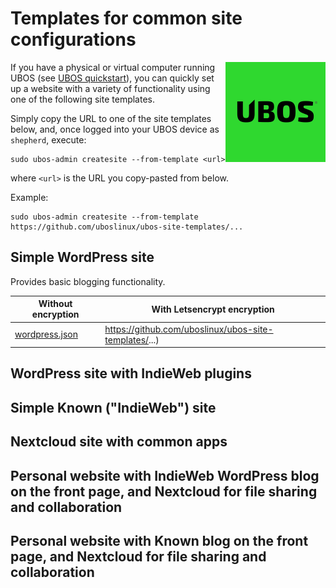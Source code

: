 # Templates for common site configurations

<img align="right" src="https://raw.githubusercontent.com/uboslinux/ubos-site-templates/master/assets/ubos-160x160.png">

If you have a physical or virtual computer running UBOS (see
[UBOS quickstart](https://ubos.net/quickstart/)), you can quickly set
up a website with a variety of functionality using one of the following
site templates.

Simply copy the URL to one of the site templates below, and, once logged
into your UBOS device as ``shepherd``, execute:

```
sudo ubos-admin createsite --from-template <url>
```
where `<url>` is the URL you copy-pasted from below.

Example:

```
sudo ubos-admin createsite --from-template https://github.com/uboslinux/ubos-site-templates/...
```

## Simple WordPress site

Provides basic blogging functionality.

| Without encryption                                                     | With Letsencrypt encryption                           |
|------------------------------------------------------------------------|-------------------------------------------------------|
| [wordpress.json](https://github.com/uboslinux/ubos-site-templates/...) | https://github.com/uboslinux/ubos-site-templates/...) |

## WordPress site with IndieWeb plugins



## Simple Known ("IndieWeb") site


## Nextcloud site with common apps


## Personal website with IndieWeb WordPress blog on the front page, and Nextcloud for file sharing and collaboration


## Personal website with Known blog on the front page, and Nextcloud for file sharing and collaboration


